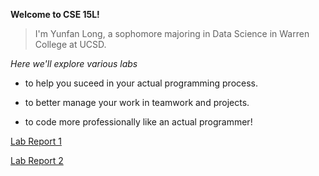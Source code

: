 **Welcome to CSE 15L!**

> I'm Yunfan Long, a sophomore majoring in Data Science in Warren College at UCSD.

*Here we'll explore various labs*
* to help you suceed in your actual programming process.

* to better manage your work in teamwork and projects.

* to code more professionally like an actual programmer!

[Lab Report 1](lab-report-1-week-2.html)

[Lab Report 2](lab-report-2-week-4.html)